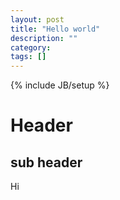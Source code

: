 ```yaml
---
layout: post
title: "Hello world"
description: ""
category: 
tags: []
---
```

{% include JB/setup %}

# Header

## sub header

Hi